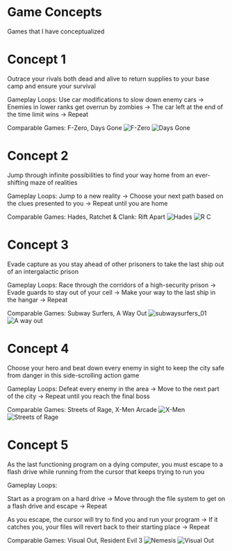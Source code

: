 # Game Concepts
Games that I have conceptualized

# Concept 1
Outrace your rivals both dead and alive to return supplies to your base camp and ensure your survival

Gameplay Loops: Use car modifications to slow down enemy cars → Enemies in lower ranks get overrun by zombies → The car left at the end of the time limit wins → Repeat

Comparable Games: F-Zero, Days Gone
![F-Zero](https://github.com/user-attachments/assets/ef5453b9-9a54-45ef-a0e3-7077f49e92c6)
![Days Gone](https://github.com/user-attachments/assets/a2ffcd56-8058-4de9-85ed-067274bb3f62)

# Concept 2
Jump through infinite possibilities to find your way home from an ever-shifting maze of realities

Gameplay Loops: Jump to a new reality → Choose your next path based on the clues presented to you → Repeat until you are home

Comparable Games: Hades, Ratchet & Clank: Rift Apart
![Hades](https://github.com/user-attachments/assets/d6fd4cea-48fc-4bee-89ae-d9feb028ff03)
![R C](https://github.com/user-attachments/assets/a7a0738b-df77-4bec-be7f-f6db623a5ca8)

# Concept 3
Evade capture as you stay ahead of other prisoners to take the last ship out of an intergalactic prison

Gameplay Loops: Race through the corridors of a high-security prison → Evade guards to stay out of your cell → Make your way to the last ship in the hangar → Repeat

Comparable Games: Subway Surfers, A Way Out
![subwaysurfers_01](https://github.com/user-attachments/assets/445752da-6e1d-4c82-9c72-5f8a25b714d8)
![A way out](https://github.com/user-attachments/assets/ae6639d8-8601-48a4-aadb-3f5597bb81ee)

# Concept 4
Choose your hero and beat down every enemy in sight to keep the city safe from danger in this side-scrolling action game

Gameplay Loops: Defeat every enemy in the area → Move to the next part of the city → Repeat until you reach the final boss

Comparable Games: Streets of Rage, X-Men Arcade
![X-Men](https://github.com/user-attachments/assets/879e5543-eaa8-451b-90f9-c962bf43a6bf)
![Streets of Rage](https://github.com/user-attachments/assets/4653e45b-5ceb-4fae-9353-9cdbe2b13ff4)

# Concept 5
As the last functioning program on a dying computer, you must escape to a flash drive while running from the cursor that keeps trying to run you

Gameplay Loops:

Start as a program on a hard drive → Move through the file system to get on a flash drive and escape → Repeat

As you escape, the cursor will try to find you and run your program → If it catches you, your files will revert back to their starting place → Repeat

Comparable Games: Visual Out, Resident Evil 3
![Nemesis](https://github.com/user-attachments/assets/27a75c84-ae99-4da4-909e-93499bd5c038)
![Visual Out](https://github.com/user-attachments/assets/63f450a1-49a1-49e4-aa71-7632712f2b34)
